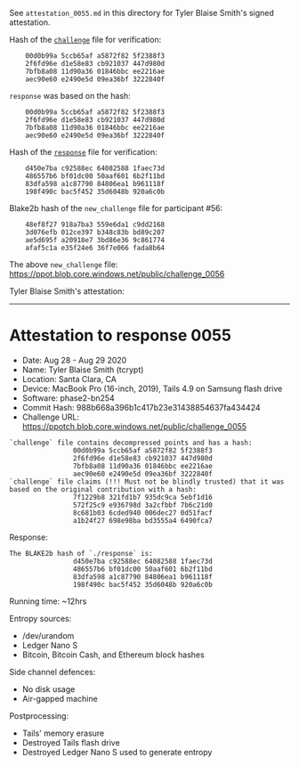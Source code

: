 See `attestation_0055.md` in this directory for Tyler Blaise Smith's signed attestation.

Hash of the [`challenge`](https://ppot.blob.core.windows.net/public/challenge_0055) file for verification:

```
    00d0b99a 5ccb65af a5872f82 5f2388f3
    2f6fd96e d1e58e83 cb921037 447d980d
    7bfb8a08 11d90a36 01846bbc ee2216ae
    aec90e60 e2490e5d 09ea36bf 3222840f
```

`response` was based on the hash:

```
    00d0b99a 5ccb65af a5872f82 5f2388f3
    2f6fd96e d1e58e83 cb921037 447d980d
    7bfb8a08 11d90a36 01846bbc ee2216ae
    aec90e60 e2490e5d 09ea36bf 3222840f
```

Hash of the [`response`](https://ppot.blob.core.windows.net/public/response_0055_tyler) file for verification:

```
    d450e7ba c92588ec 64082588 1faec73d
    486557b6 bf01dc00 50aaf601 6b2f11bd
    83dfa598 a1c87790 84806ea1 b961118f
    198f490c bac5f452 35d6048b 920a6c0b
```

Blake2b hash of the `new_challenge` file for participant #56:

```
    48ef8f27 918a7ba3 559e6da1 c9dd2168
    3d076efb 012ce397 b348c83b bd89c207
    ae5d695f a20918e7 3bd86e36 9c861774
    afaf5c1a e35f24e6 36f7e066 fada8b64  
```

The above `new_challenge` file: https://ppot.blob.core.windows.net/public/challenge_0056

Tyler Blaise Smith's attestation:
***
# Attestation to response 0055

- Date: Aug 28 - Aug 29 2020
- Name: Tyler Blaise Smith (tcrypt)
- Location: Santa Clara, CA
- Device: MacBook Pro (16-inch, 2019), Tails 4.9 on Samsung flash drive
- Software: phase2-bn254
- Commit Hash: 988b668a396b1c417b23e31438854637fa434424
- Challenge URL: https://ppotch.blob.core.windows.net/public/challenge_0055

```
`challenge` file contains decompressed points and has a hash:
                00d0b99a 5ccb65af a5872f82 5f2388f3
                2f6fd96e d1e58e83 cb921037 447d980d
                7bfb8a08 11d90a36 01846bbc ee2216ae
                aec90e60 e2490e5d 09ea36bf 3222840f
`challenge` file claims (!!! Must not be blindly trusted) that it was based on the original contribution with a hash:
                7f1229b8 321fd1b7 935dc9ca 5ebf1d16
                572f25c9 e936798d 3a2cfbbf 7b6c21d0
                8c681b03 6cded940 006dec27 0d51facf
                a1b24f27 698e98ba bd3555a4 6490fca7
```

Response:

```
The BLAKE2b hash of `./response` is:
                d450e7ba c92588ec 64082588 1faec73d
                486557b6 bf01dc00 50aaf601 6b2f11bd
                83dfa598 a1c87790 84806ea1 b961118f
                198f490c bac5f452 35d6048b 920a6c0b
```

Running time: ~12hrs

Entropy sources:
- /dev/urandom
- Ledger Nano S
- Bitcoin, Bitcoin Cash, and Ethereum block hashes

Side channel defences:
- No disk usage
- Air-gapped machine

Postprocessing:
- Tails' memory erasure
- Destroyed Tails flash drive
- Destroyed Ledger Nano S used to generate entropy